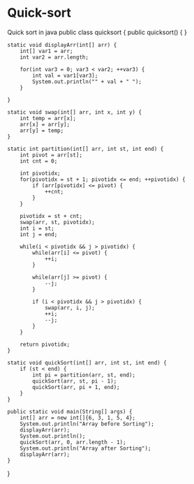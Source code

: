 # Quick-sort
Quick sort in java
public class quicksort {
    public quicksort() {
    }

    static void displayArr(int[] arr) {
        int[] var1 = arr;
        int var2 = arr.length;

        for(int var3 = 0; var3 < var2; ++var3) {
            int val = var1[var3];
            System.out.println("" + val + " ");
        }

    }

    static void swap(int[] arr, int x, int y) {
        int temp = arr[x];
        arr[x] = arr[y];
        arr[y] = temp;
    }

    static int partition(int[] arr, int st, int end) {
        int pivot = arr[st];
        int cnt = 0;

        int pivotidx;
        for(pivotidx = st + 1; pivotidx <= end; ++pivotidx) {
            if (arr[pivotidx] <= pivot) {
                ++cnt;
            }
        }

        pivotidx = st + cnt;
        swap(arr, st, pivotidx);
        int i = st;
        int j = end;

        while(i < pivotidx && j > pivotidx) {
            while(arr[i] <= pivot) {
                ++i;
            }

            while(arr[j] >= pivot) {
                --j;
            }

            if (i < pivotidx && j > pivotidx) {
                swap(arr, i, j);
                ++i;
                --j;
            }
        }

        return pivotidx;
    }

    static void quickSort(int[] arr, int st, int end) {
        if (st < end) {
            int pi = partition(arr, st, end);
            quickSort(arr, st, pi - 1);
            quickSort(arr, pi + 1, end);
        }
    }

    public static void main(String[] args) {
        int[] arr = new int[]{6, 3, 1, 5, 4};
        System.out.println("Array before Sorting");
        displayArr(arr);
        System.out.println();
        quickSort(arr, 0, arr.length - 1);
        System.out.println("Array after Sorting");
        displayArr(arr);
    }
}
